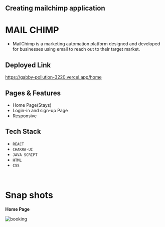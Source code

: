 ## Creating mailchimp application

# MAIL CHIMP
- MailChimp is a marketing automation platform designed and developed for businesses using email to reach out to their target market.


## Deployed Link
https://gabby-pollution-3220.vercel.app/home

## Pages & Features
- Home Page(Stays)
- Login-in  and sign-up Page
- Responsive

## Tech Stack
- `REACT`
- `CHAKRA-UI`
-  `JAVA SCRIPT`
-  `HTML`
-  `CSS`
<br>

# Snap shots
<b> Home Page </b>

![booking](https://niranjan-kumar.netlify.app/static/media/mailchimp.a883ff15.png)
